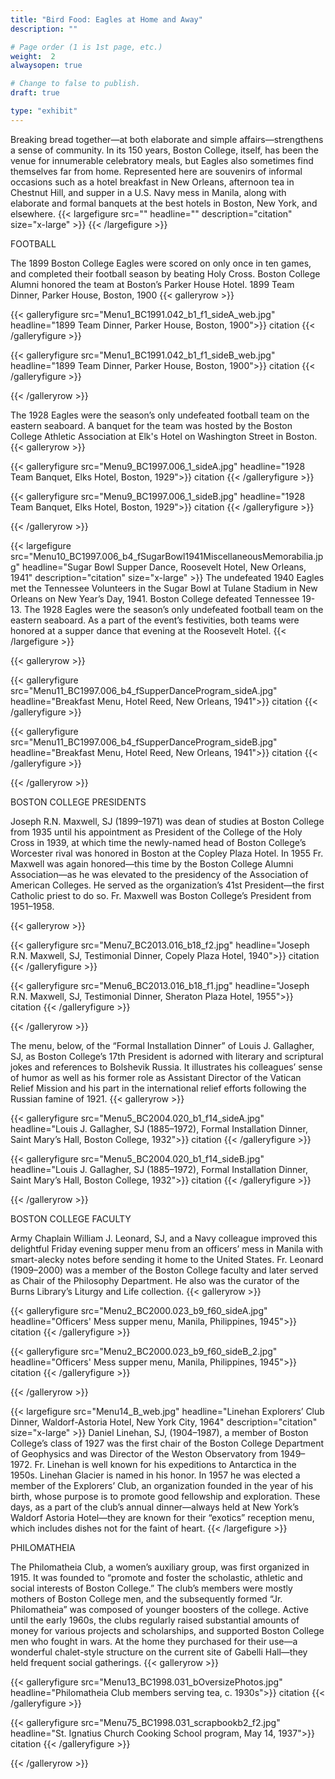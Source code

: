 ```yaml
---
title: "Bird Food: Eagles at Home and Away"
description: ""

# Page order (1 is 1st page, etc.)
weight:  2
alwaysopen: true

# Change to false to publish.
draft: true

type: "exhibit"
---
```


Breaking bread together—at both elaborate and simple affairs—strengthens a sense of community. In its 150 years, Boston College, itself, has been the venue for innumerable celebratory meals, but Eagles also sometimes find themselves far from home. Represented here are souvenirs of informal occasions such as a hotel breakfast in New Orleans, afternoon tea in Chestnut Hill, and supper in a U.S. Navy mess in Manila, along with elaborate and formal banquets at the best hotels in Boston, New York, and elsewhere.
{{< largefigure src=""
                headline=""
                description="citation"
                size="x-large" >}}
{{< /largefigure >}}


FOOTBALL

The 1899 Boston College Eagles were scored on only once in ten games, and completed their football season by beating Holy Cross. Boston College Alumni honored the team at Boston’s Parker House Hotel.
1899 Team Dinner, Parker House, Boston, 1900
{{< galleryrow >}}

{{< galleryfigure src="Menu1_BC1991.042_b1_f1_sideA_web.jpg"
           headline="1899 Team Dinner, Parker House, Boston, 1900">}} citation
{{< /galleryfigure >}}

{{< galleryfigure src="Menu1_BC1991.042_b1_f1_sideB_web.jpg"
           headline="1899 Team Dinner, Parker House, Boston, 1900">}} citation
{{< /galleryfigure >}}

{{< /galleryrow >}}

The 1928 Eagles were the season’s only undefeated football team on the eastern seaboard. A banquet for the team was hosted by the Boston College Athletic Association at Elk's Hotel on Washington Street in Boston.
{{< galleryrow >}}

{{< galleryfigure src="Menu9_BC1997.006_1_sideA.jpg"
           headline="1928 Team Banquet, Elks Hotel, Boston, 1929">}} citation
{{< /galleryfigure >}}

{{< galleryfigure src="Menu9_BC1997.006_1_sideB.jpg"
           headline="1928 Team Banquet, Elks Hotel, Boston, 1929">}} citation
{{< /galleryfigure >}}

{{< /galleryrow >}}

{{< largefigure src="Menu10_BC1997.006_b4_fSugarBowl1941MiscellaneousMemorabilia.jpg"
                headline="Sugar Bowl Supper Dance, Roosevelt Hotel, New Orleans, 1941"
                description="citation" 
                size="x-large" >}}
The undefeated 1940 Eagles met the Tennessee Volunteers in the Sugar Bowl at Tulane Stadium in New Orleans on New Year’s Day, 1941. Boston College defeated Tennessee 19-13. The 1928 Eagles were the season’s only undefeated football team on the eastern seaboard. As a part of the event’s festivities, both teams were honored at a supper dance that evening at the Roosevelt Hotel.
{{< /largefigure >}}

{{< galleryrow >}}

{{< galleryfigure src="Menu11_BC1997.006_b4_fSupperDanceProgram_sideA.jpg"
           headline="Breakfast Menu, Hotel Reed, New Orleans, 1941">}} citation
{{< /galleryfigure >}}

{{< galleryfigure src="Menu11_BC1997.006_b4_fSupperDanceProgram_sideB.jpg"
           headline="Breakfast Menu, Hotel Reed, New Orleans, 1941">}} citation
{{< /galleryfigure >}}

{{< /galleryrow >}}

BOSTON COLLEGE PRESIDENTS

Joseph R.N. Maxwell, SJ (1899–1971) was dean of studies at Boston College from 1935 until his appointment as President of the College of the Holy Cross in 1939, at which time the newly-named head of Boston College’s Worcester rival was honored in Boston at the Copley Plaza Hotel. In 1955 Fr. Maxwell was again honored—this time by the Boston College Alumni Association—as he was elevated to the presidency of the Association of American Colleges. He served as the organization’s 41st President—the first Catholic priest to do so. Fr. Maxwell was Boston College’s President from 1951–1958.

{{< galleryrow >}}

{{< galleryfigure src="Menu7_BC2013.016_b18_f2.jpg"
           headline="Joseph R.N. Maxwell, SJ, Testimonial Dinner, Copely Plaza Hotel, 1940">}} citation
{{< /galleryfigure >}}

{{< galleryfigure src="Menu6_BC2013.016_b18_f1.jpg"
           headline="Joseph R.N. Maxwell, SJ, Testimonial Dinner, Sheraton Plaza Hotel, 1955">}} citation
{{< /galleryfigure >}}

{{< /galleryrow >}}

The menu, below, of the “Formal Installation Dinner” of Louis J. Gallagher, SJ, as Boston College’s 17th President is adorned with literary and scriptural jokes and references to Bolshevik Russia. It illustrates his colleagues’ sense of humor as well as his former role as Assistant Director of the Vatican Relief Mission and his part in the international relief efforts following the Russian famine of 1921.
{{< galleryrow >}}

{{< galleryfigure src="Menu5_BC2004.020_b1_f14_sideA.jpg"
           headline="Louis J. Gallagher, SJ (1885–1972), Formal Installation Dinner, Saint Mary’s Hall, Boston College, 1932">}} citation
{{< /galleryfigure >}}

{{< galleryfigure src="Menu5_BC2004.020_b1_f14_sideB.jpg"
           headline="Louis J. Gallagher, SJ (1885–1972), Formal Installation Dinner, Saint Mary’s Hall, Boston College, 1932">}} citation
{{< /galleryfigure >}}

{{< /galleryrow >}}


BOSTON COLLEGE FACULTY

Army Chaplain William J. Leonard, SJ, and a Navy colleague improved this delightful Friday evening supper menu from an officers’ mess in Manila with smart-alecky notes before sending it home to the United States. Fr. Leonard (1909–2000) was a member of the Boston College faculty and later served as Chair of the Philosophy Department. He also was the curator of the Burns Library’s Liturgy and Life collection.
{{< galleryrow >}}

{{< galleryfigure src="Menu2_BC2000.023_b9_f60_sideA.jpg"
           headline="Officers' Mess supper menu, Manila, Philippines, 1945">}} citation
{{< /galleryfigure >}}

{{< galleryfigure src="Menu2_BC2000.023_b9_f60_sideB_2.jpg"
           headline="Officers' Mess supper menu, Manila, Philippines, 1945">}} citation
{{< /galleryfigure >}}

{{< /galleryrow >}}

{{< largefigure src="Menu14_B_web.jpg"
                headline="Linehan Explorers’ Club Dinner, Waldorf-Astoria Hotel, New York City, 1964"
                description="citation" 
                size="x-large" >}}
Daniel Linehan, SJ, (1904–1987), a member of Boston College’s class of 1927 was the first chair of the Boston College Department of Geophysics and was Director of the Weston Observatory from 1949–1972. Fr. Linehan is well known for his expeditions to Antarctica in the 1950s. Linehan Glacier is named in his honor. In 1957 he was elected a member of the Explorers’ Club, an organization founded in the year of his birth, whose purpose is to promote good fellowship and exploration. These days, as a part of the club’s annual dinner—always held at New York’s Waldorf Astoria Hotel—they are known for their “exotics” reception menu, which includes dishes not for the faint of heart.
{{< /largefigure >}}

PHILOMATHEIA

The Philomatheia Club, a women’s auxiliary group, was first organized in 1915. It was founded to “promote and foster the scholastic, athletic and social interests of Boston College.” The club’s members were mostly mothers of Boston College men, and the subsequently formed “Jr. Philomatheia” was composed of younger boosters of the college. Active until the early 1960s, the clubs regularly raised substantial amounts of money for various projects and scholarships, and supported Boston College men who fought in wars. At the home they purchased for their use—a wonderful chalet-style structure on the current site of Gabelli Hall—they held frequent social gatherings.
{{< galleryrow >}}

{{< galleryfigure src="Menu13_BC1998.031_bOversizePhotos.jpg"
           headline="Philomatheia Club members serving tea, c. 1930s">}} citation
{{< /galleryfigure >}}

{{< galleryfigure src="Menu75_BC1998.031_scrapbookb2_f2.jpg"
           headline="St. Ignatius Church Cooking School program, May 14, 1937">}} citation
{{< /galleryfigure >}}

{{< /galleryrow >}}